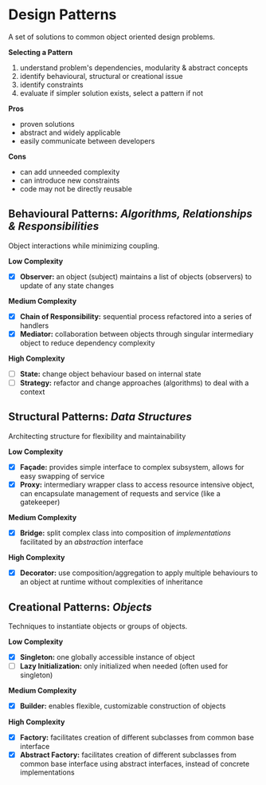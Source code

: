 # Design Patterns

A set of solutions to common object oriented design problems.

**Selecting a Pattern**
1. understand problem's dependencies, modularity & abstract concepts
2. identify behavioural, structural or creational issue
3. identify constraints
4. evaluate if simpler solution exists, select a pattern if not

**Pros**
* proven solutions
* abstract and widely applicable
* easily communicate between developers

**Cons**
* can add unneeded complexity
* can introduce new constraints
* code may not be directly reusable

## Behavioural Patterns: *Algorithms, Relationships & Responsibilities*

Object interactions while minimizing coupling.

**Low Complexity**
- [x] **Observer:** an object (subject) maintains a list of objects (observers) to update of any state changes

**Medium Complexity**
- [x] **Chain of Responsibility:** sequential process refactored into a series of handlers
- [x] **Mediator:** collaboration between objects through singular intermediary object to reduce dependency complexity 

**High Complexity**
- [ ] **State:** change object behaviour based on internal state
- [ ] **Strategy:** refactor and change approaches (algorithms) to deal with a context 

## Structural Patterns: *Data Structures*

Architecting structure for flexibility and maintainability 

**Low Complexity**
- [x] **Façade:** provides simple interface to complex subsystem, allows for easy swapping of service
- [x] **Proxy:** intermediary wrapper class to access resource intensive object, can encapsulate management of requests and service (like a gatekeeper)

**Medium Complexity**
- [x] **Bridge:** split complex class into composition of *implementations* facilitated by an *abstraction* interface

**High Complexity**
- [x] **Decorator:** use composition/aggregation to apply multiple behaviours to an object at runtime without complexities of inheritance 


## Creational Patterns: *Objects*

Techniques to instantiate objects or groups of objects.

**Low Complexity**
- [x] **Singleton:** one globally accessible instance of object
- [ ] **Lazy Initialization:**  only initialized when needed (often used for singleton)

**Medium Complexity**
- [x] **Builder:** enables flexible, customizable construction of objects

**High Complexity**
- [x] **Factory:** facilitates creation of different subclasses from common base interface 
- [x] **Abstract Factory:** facilitates creation of different subclasses from common base interface using abstract interfaces, instead of concrete implementations